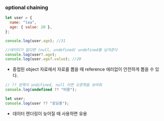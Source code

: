 ### optional chaining

```js
let user = {
  name: "lea",
  age: { value: 20 },
};

console.log(user.age); //31

//데이터가 없다면 (null, undefined) undefined를 남겨준다
console.log(user?.age);
console.log(user.age?.value); //20
```

- 중첩된 object 자료에서 자료를 뽑을 때 reference 에러없이 안전하게 뽑을 수 있다.

```js
// ?? 왼쪽이 undifined, null 이면 오른쪽을 보여줘
console.log(undefined ?? "띠용");
```

```js
let user;
console.log(user ?? "로딩중");
```

- 데이터 렌더링이 늦어질 때 사용하면 유용
